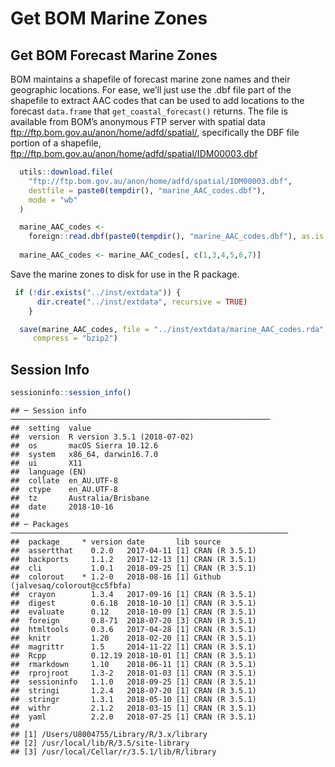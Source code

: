 Get BOM Marine Zones
================

## Get BOM Forecast Marine Zones

BOM maintains a shapefile of forecast marine zone names and their
geographic locations. For ease, we’ll just use the .dbf file part of the
shapefile to extract AAC codes that can be used to add locations to the
forecast `data.frame` that `get_coastal_forecast()` returns. The file is
available from BOM’s anonymous FTP server with spatial data
<ftp://ftp.bom.gov.au/anon/home/adfd/spatial/>, specifically the DBF
file portion of a shapefile,
<ftp://ftp.bom.gov.au/anon/home/adfd/spatial/IDM00003.dbf>

``` r
  utils::download.file(
    "ftp://ftp.bom.gov.au/anon/home/adfd/spatial/IDM00003.dbf",
    destfile = paste0(tempdir(), "marine_AAC_codes.dbf"),
    mode = "wb"
  )

  marine_AAC_codes <-
    foreign::read.dbf(paste0(tempdir(), "marine_AAC_codes.dbf"), as.is = TRUE)
  
  marine_AAC_codes <- marine_AAC_codes[, c(1,3,4,5,6,7)]
```

Save the marine zones to disk for use in the R package.

``` r
 if (!dir.exists("../inst/extdata")) {
      dir.create("../inst/extdata", recursive = TRUE)
    }

  save(marine_AAC_codes, file = "../inst/extdata/marine_AAC_codes.rda",
     compress = "bzip2")
```

## Session Info

``` r
sessioninfo::session_info()
```

    ## ─ Session info ──────────────────────────────────────────────────────────
    ##  setting  value                       
    ##  version  R version 3.5.1 (2018-07-02)
    ##  os       macOS Sierra 10.12.6        
    ##  system   x86_64, darwin16.7.0        
    ##  ui       X11                         
    ##  language (EN)                        
    ##  collate  en_AU.UTF-8                 
    ##  ctype    en_AU.UTF-8                 
    ##  tz       Australia/Brisbane          
    ##  date     2018-10-16                  
    ## 
    ## ─ Packages ──────────────────────────────────────────────────────────────
    ##  package     * version date       lib source                            
    ##  assertthat    0.2.0   2017-04-11 [1] CRAN (R 3.5.1)                    
    ##  backports     1.1.2   2017-12-13 [1] CRAN (R 3.5.1)                    
    ##  cli           1.0.1   2018-09-25 [1] CRAN (R 3.5.1)                    
    ##  colorout    * 1.2-0   2018-08-16 [1] Github (jalvesaq/colorout@cc5fbfa)
    ##  crayon        1.3.4   2017-09-16 [1] CRAN (R 3.5.1)                    
    ##  digest        0.6.18  2018-10-10 [1] CRAN (R 3.5.1)                    
    ##  evaluate      0.12    2018-10-09 [1] CRAN (R 3.5.1)                    
    ##  foreign       0.8-71  2018-07-20 [3] CRAN (R 3.5.1)                    
    ##  htmltools     0.3.6   2017-04-28 [1] CRAN (R 3.5.1)                    
    ##  knitr         1.20    2018-02-20 [1] CRAN (R 3.5.1)                    
    ##  magrittr      1.5     2014-11-22 [1] CRAN (R 3.5.1)                    
    ##  Rcpp          0.12.19 2018-10-01 [1] CRAN (R 3.5.1)                    
    ##  rmarkdown     1.10    2018-06-11 [1] CRAN (R 3.5.1)                    
    ##  rprojroot     1.3-2   2018-01-03 [1] CRAN (R 3.5.1)                    
    ##  sessioninfo   1.1.0   2018-09-25 [1] CRAN (R 3.5.1)                    
    ##  stringi       1.2.4   2018-07-20 [1] CRAN (R 3.5.1)                    
    ##  stringr       1.3.1   2018-05-10 [1] CRAN (R 3.5.1)                    
    ##  withr         2.1.2   2018-03-15 [1] CRAN (R 3.5.1)                    
    ##  yaml          2.2.0   2018-07-25 [1] CRAN (R 3.5.1)                    
    ## 
    ## [1] /Users/U8004755/Library/R/3.x/library
    ## [2] /usr/local/lib/R/3.5/site-library
    ## [3] /usr/local/Cellar/r/3.5.1/lib/R/library
